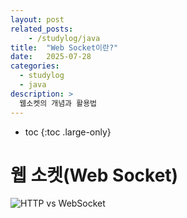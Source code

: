 ```yaml
---
layout: post
related_posts:
    - /studylog/java
title:  "Web Socket이란?"
date:   2025-07-28
categories:
  - studylog
  - java
description: >
  웹소켓의 개념과 활용법
---
```

* toc
{:toc .large-only}

# 웹 소켓(Web Socket)
![HTTP vs WebSocket](https://t1.daumcdn.net/cfile/tistory/99933D425A7C08E329)
